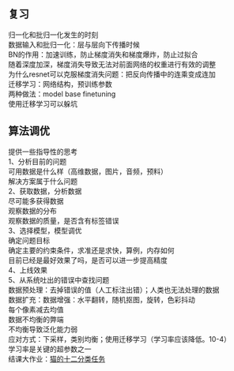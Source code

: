 ## 复习  
归一化和批归一化发生的时刻  
数据输入和批归一化：层与层向下传播时候  
BN的作用：加速训练，防止梯度消失和梯度爆炸，防止过拟合  
随着深度加深，梯度消失导致无法对前面网络的权重进行有效的调整  
为什么resnet可以克服梯度消失问题：把反向传播中的连乘变成连加  
迁移学习：网络结构，预训练参数   
两种做法：model base   finetuning   
使用迁移学习可以躲坑  
## 算法调优    
提供一些指导性的思考  
1、分析目前的问题  
可用数据是什么样（高维数据，图片，音频，预料）  
解决方案属于什么问题  
2、获取数据，分析数据  
尽可能多获得数据   
观察数据的分布  
观察数据的质量，是否含有标签错误   
3、选择模型，模型调优  
确定问题目标   
确定主要的约束条件，求准还是求快，算例，内存如何   
目前已经是最好效果了吗，是否可以进一步提高精度   
4、上线效果   
5、从系统吐出的错误中查找问题  
数据预处理：去掉错误的值（人工标注出错）；人类也无法处理的数据  
数据扩充：数据增强：水平翻转，随机抠图，旋转，色彩抖动    
每个像素减去均值  
数据不均衡的弊端  
不均衡导致泛化能力弱  
应对方式：下采样，类别均衡；使用迁移学习（学习率应该降低。10-4）  
学习率是关键的超参数之一   
结课大作业：[猫的十二分类任务](https://aistudio.baidu.com/aistudio/projectdetail/107627)  
